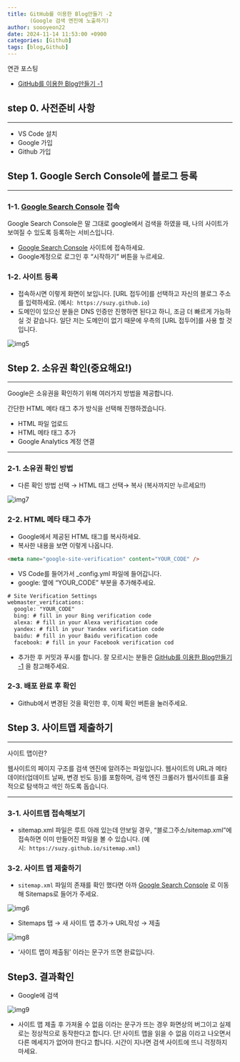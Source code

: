 ```yaml
---
title: GitHub를 이용한 Blog만들기 -2
       (Google 검색 엔진에 노출하기)
author: soooyeon22
date: 2024-11-14 11:53:00 +0900
categories: [Github]
tags: [blog,Github]
---
```

연관 포스팅

- [GitHub를 이용한 Blog만들기 -1](https://soooyeon22.github.io/posts/Github-Blog/)

## step 0. 사전준비 사항

---

- VS Code 설치
- Google 가입
- Github 가입

## Step 1. Google Serch Console에 블로그 등록

---

### 1-1.  [Google Search Console](https://search.google.com/search-console) 접속

Google Search Console은 말 그대로 google에서 검색을 하였을 때, 나의 사이트가 보여질 수 있도록 등록하는 서비스입니다.

- [Google Search Console](https://search.google.com/search-console) 사이트에 접속하세요.
- Google계정으로 로그인 후 “시작하기” 버튼을 누르세요.

### 1-2.  사이트 등록

- 접속하시면 이렇게 화면이 보입니다. [URL 접두어]를 선택하고 자신의 블로그 주소를 입력하세요.  (예시:  `https://suzy.github.io`)
- 도메인이 있으신 분들은 DNS 인증만 진행하면 된다고 하니, 조금 더 빠르게 가능하실 것 같습니다. 일단 저는 도메인이 없기 때문에 우측의 [URL 접두어]를 사용 할 것입니다.

![img5](https://soooyeon22.github.io/assets/img/favicons/img5.png)

## Step 2. 소유권 확인(중요해요!)

---

Google은 소유권을 확인하기 위해 여러가지 방법을 제공합니다.

간단한 HTML 메타 태그 추가 방식을 선택해 진행하겠습니다.

- HTML 파일 업로드
- HTML 메타 태그 추가
- Google Analytics 계정 연결

---

### 2-1. 소유권 확인 방법

- 다른 확인 방법 선택 → HTML 태그 선택→ 복사 (복사까지만 누르세요!!)

![img7](https://soooyeon22.github.io/assets/img/favicons/img7.png)


### 2-2. HTML 메타 태그 추가

- Google에서 제공된 HTML 태그를 복사하세요.
- 복사한 내용을 보면 이렇게 나옵니다.

```html
<meta name="google-site-verification" content="YOUR_CODE" />
```

- VS Code를 들어가서  _config.yml 파일에 들어갑니다.
- google: 옆에 “YOUR_CODE” 부분을 추가해주세요.

```html
# Site Verification Settings
webmaster_verifications:
  google: "YOUR_CODE"
  bing: # fill in your Bing verification code
  alexa: # fill in your Alexa verification code
  yandex: # fill in your Yandex verification code
  baidu: # fill in your Baidu verification code
  facebook: # fill in your Facebook verification cod
```

- 추가한 후 커밋과 푸시를 합니다. 잘 모르시는 분들은 [GitHub를 이용한 Blog만들기 -1](https://soooyeon22.github.io/posts/Github-Blog/)  을 참고해주세요.

### 2-3. 배포 완료 후 확인

- Github에서 변경된 것을 확인한 후, 이제 확인 버튼을 눌러주세요.

## Step 3. 사이트맵 제출하기

---

사이트 맵이란?

웹사이트의 페이지 구조를 검색 엔진에 알려주는 파일입니다. 웹사이트의 URL과 메타데이터(업데이트 날짜, 변경 빈도 등)를 포함하며, 검색 엔진 크롤러가 웹사이트를 효율적으로 탐색하고 색인 하도록 돕습니다.

---

### 3-1. 사이트맵 접속해보기

- sitemap.xml 파일은 루트 아래 있는데 안보일 경우, “블로그주소/sitemap.xml”에 접속하면 이미 만들어진 파일을 볼 수 있습니다. (예시:  `https://suzy.github.io/sitemap.xml`)

### 3-2. 사이트 맵 제출하기

- `sitemap.xml` 파일의 존재를 확인 했다면 아까  [Google Search Console](https://search.google.com/search-console) 로 이동해 Sitemaps로 들어가 주세요.

![img6](https://soooyeon22.github.io/assets/img/favicons/img6.png)


- Sitemaps 탭 → 새 사이트 맵 추가→ URL작성 → 제출

![img8](https://soooyeon22.github.io/assets/img/favicons/img8.png)


- ‘사이트 맵이 제출됨’ 이라는 문구가 뜨면 완료입니다.

## Step3. 결과확인

- Google에 검색

![img9](https://soooyeon22.github.io/assets/img/favicons/img9.png)


- 사이트 맵 제출 후 가져올 수 없음 이라는 문구가 뜨는 경우 화면상의 버그이고 실제로는 정상적으로 동작한다고 합니다. 단! 사이트 맵을 읽을 수 없음 이라고 나오면서 다른 메세지가 없어야 한다고 합니다. 시간이 지나면 검색 사이트에 뜨니 걱정하지 마세요.